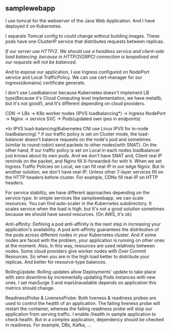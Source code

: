 ## samplewebapp

I use tomcat for the webserver of the Java Web Application. And I have deployed it on Kubernetes.

I separate Tomcat config to could change without building images.
These pods have one ClusterIP service that distributes requests between replicas.

_If our server use HTTP/2. We should use a headless service and client-side load balancing. because in HTTP/2(GRPC) connection is keepalived and our requests will not be balanced._

And to expose our application, I use Ingress configured on NodePort service and Local TrafficPolicy.
We can use cert-manager for our ingress(domains) certificate generate.

I don't use Loadbalancer because Kubernetes doesn't implement LB type(Because it's Cloud Computing level implementation, we have metallb, but it's not good!), and It's different depending on cloud providers.

CDN -> LBs -> K8s worker nodes (IPVS loadbalancing*) -> Ingress NodePort -> Nginx -> service SVC -> Pods(updated own ipes in endpoints)

*In IPVS load-balancing(Kubernetes CNI use Linux IPVS for in-node loadbalancing) *
if our traffic policy is set on Cluster mode, the load-balancer doesn't balance requests on the node's pod and sometimes (similar to round-robin) send packets to other nodes(with SNAT).
On the other hand, If our traffic policy is set on Local in each nodes loadbalancer just knows about its own pods. And we don't have SNAT and, Client real IP reminds on the packet, and Nginx fill X-forwarded-for with it.
When we set Ingress Traffic Policies on Local, we can fill real-IP in our edge Ngnix. But In another solution, we don't have real-IP. Unless other 7-layer services fill on the HTTP headers before cluster. For example, CDNs fill real-IP on HTTP headers.

For service stability, we have different approaches depending on the service type. In simple services like samplewebapp, we can scale resources. You can find auto-scaler in the Kubernetes subdirectory. It scales service when the load is high. but It's not a good solution sometimes because we should have saved resources. (On AWS, it's ok)

Anti-affinity: Defining a pod anti-affinity is the next step in increasing your application's availability. A pod anti-affinity guarantees the distribution of the pods across different nodes in your Kubernetes cluster. And if some nodes are faced with the problem, your application is running on other ones at the moment. Also, In this way, resources are used relatively between nodes. Some cloud providers give worker nodes with Over Commit Resources. So when you are in the high load better to distribute your replicas. And better for resource-type balances.

RollingUpdate: Rolling updates allow Deployments' update to take place with zero downtime by incrementally updating Pods instances with new ones. I set maxSurge 3 and maxUnavailable depends on application this metrics should change.

ReadinessProbe & LivenessProbe: Both liveness & readiness probes are used to control the health of an application. The failing liveness probe will restart the container, whereas the failing readiness probe will stop our application from serving traffic.
I enable /health in sample application to check health. But in a complex application, dependency should be checked in readiness. For example, DBs, Kafka, ...